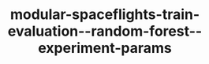 ---
schema: default
title: modular-spaceflights-train-evaluation--random-forest--experiment-params
organization: ResponsibleAIML
notes: type = kedro_datasets.tracking.json_dataset.JSONDataset
resources:
  - name: modular-spaceflights-train-evaluation--random-forest--experiment-params
    url: 'https://github.com/ResponsibleAIML/django-kedro/tree/main/kedro-projects/demo-project-kedro/data/09_tracking/rf_params.json/2023-10-31T18.00.52.344Z/rf_params.json'
    format: json
category:
  - 09-tracking
maintainer: 
maintainer_email: 
project:
  - modular-spaceflights
preview: |
  
---
